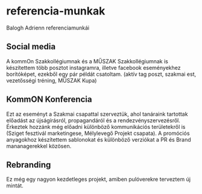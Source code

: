 # referencia-munkak
Balogh Adrienn referenciamunkái

## Social media
A kommOn Szakkollégiumnak és a MŰSZAK Szakkollégiumnak is készítettem több posztot instagramra, illetve facebook eseményekhez borítóképet, ezekből egy pár példát csatoltam. (aktív tag poszt, szakmai est, vezetősségi tréning, MŰSZAK Kupa)

## KommON Konferencia
Ezt az eseményt a Szakmai csapattal szerveztük, ahol tanáraink tartottak előadást az újságírásról, propagandáról és a rendezvényszervezésről. Érkeztek hozzánk még előadni különböző kommunikációs területekről is (Sziget fesztivál marketingese, Mélylevegő Projekt csapata). A promóciós anyagokhoz készítettem sablonokat és különböző verziókat a PR és Brand mananagerekkel közösen.

## Rebranding
Ez még egy nagyon kezdetleges projekt, amiben pulóverekre terveztem új mintát.
